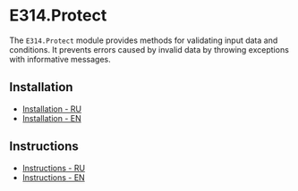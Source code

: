 # E314.Protect

The `E314.Protect` module provides methods for validating input data and conditions.
It prevents errors caused by invalid data by throwing exceptions with informative messages.

## Installation

- [Installation - RU](Documentation~/installation-ru.md)
- [Installation - EN](Documentation~/installation-en.md)

## Instructions

- [Instructions - RU](Documentation~/instructions-ru.md)
- [Instructions - EN](Documentation~/instructions-en.md)
